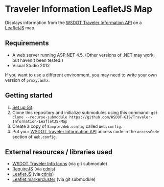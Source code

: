 ﻿Traveler Information LeafletJS Map
===========================================

Displays information from the [WSDOT Traveler Information API] on a [LeafletJS] map.

## Requirements ##

* A web server running ASP.NET 4.5. (Other versions of .NET may work, but haven't been tested.)
* Visual Studio 2012
 
If you want to use a different environment, you may need to write your own version of `proxy.ashx`.

## Getting started ##

1. [Set up Git].
1. Clone this repository and initialize submodules using this command: `git clone --recurse-submodule https://github.com/WSDOT-GIS/Traveler-Information-LeafletJS-Map`
2. Create a copy of `Sample.Web.config` called `Web.config`.
3. Put your [WSDOT Traveler Information API] access code in the `accessCode` section of `Web.config`.

## External resources / libraries used ##

* [WSDOT Traveler Info Icons] \(via git submodule\)
* [RequireJS] \(via [cdnjs]\)
* [LeafletJS] \(via [cdnjs]\)
* [Leaflet.markercluster] \(via git submodule\)

[cdnjs]://cdnjs.com/
[Set up Git]:https://help.github.com/articles/set-up-git
[WSDOT Traveler Information API]:http://www.wsdot.wa.gov/Traffic/api/
[LeafletJS]:http://leafletjs.com
[Leaflet.markercluster]:https://github.com/Leaflet/Leaflet.markercluster
[RequireJS]://requirejs.org/
[WSDOT Traveler Info Icons]:https://github.com/WSDOT-GIS/WSDOT-Traveler-Info-Icons
